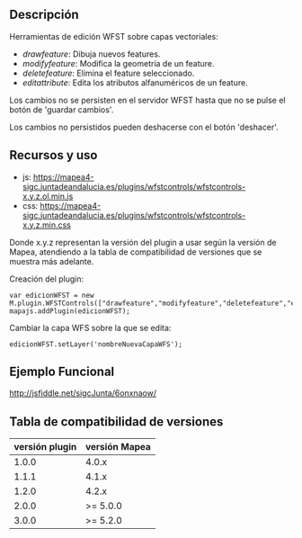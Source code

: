 ## Descripción

Herramientas de edición WFST sobre capas vectoriales:
- *drawfeature*: Dibuja nuevos features.
- *modifyfeature*: Modifica la geometría de un feature.
- *deletefeature*: Elimina el feature seleccionado.
- *editattribute*: Edita los atributos alfanuméricos de un feature.

Los cambios no se persisten en el servidor WFST hasta que no se pulse el botón de 'guardar cambios'.

Los cambios no persistidos pueden deshacerse con el botón 'deshacer'.

## Recursos y uso

- js: https://mapea4-sigc.juntadeandalucia.es/plugins/wfstcontrols/wfstcontrols-x.y.z.ol.min.js
- css: https://mapea4-sigc.juntadeandalucia.es/plugins/wfstcontrols/wfstcontrols-x.y.z.min.css  

Donde x.y.z representan la versión del plugin a usar según la versión de Mapea, atendiendo a la tabla de compatibilidad de versiones que se muestra más adelante.  

Creación del plugin:
```
var edicionWFST = new M.plugin.WFSTControls(["drawfeature","modifyfeature","deletefeature","editattribute"],'nombreCapaWFS';
mapajs.addPlugin(edicionWFST);
```
Cambiar la capa WFS sobre la que se edita:
```
edicionWFST.setLayer('nombreNuevaCapaWFS');
```
## Ejemplo Funcional

http://jsfiddle.net/sigcJunta/6onxnaow/

## Tabla de compatibilidad de versiones   
versión plugin | versión Mapea |
--- | --- |
1.0.0 | 4.0.x
1.1.1 | 4.1.x
1.2.0 | 4.2.x 
2.0.0 | >= 5.0.0  
3.0.0 | >= 5.2.0
